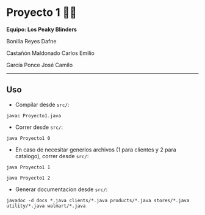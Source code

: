 # **Proyecto 1** 🏪💵

**Equipo: Los Peaky Blinders**

Bonilla Reyes Dafne

Castañón Maldonado Carlos Emilio

García Ponce José Camilo

---

## **Uso**

- Compilar desde `src/`:

```
javac Proyecto1.java
```

- Correr desde `src/`:

```
java Proyecto1 0
```

- En caso de necesitar generlos archivos (1 para clientes y 2 para catalogo), correr desde `src/`:

```
java Proyecto1 1
```

```
java Proyecto1 2
```

- Generar documentacion desde `src/`:

```
javadoc -d docs *.java clients/*.java products/*.java stores/*.java utility/*.java walmart/*.java
```
